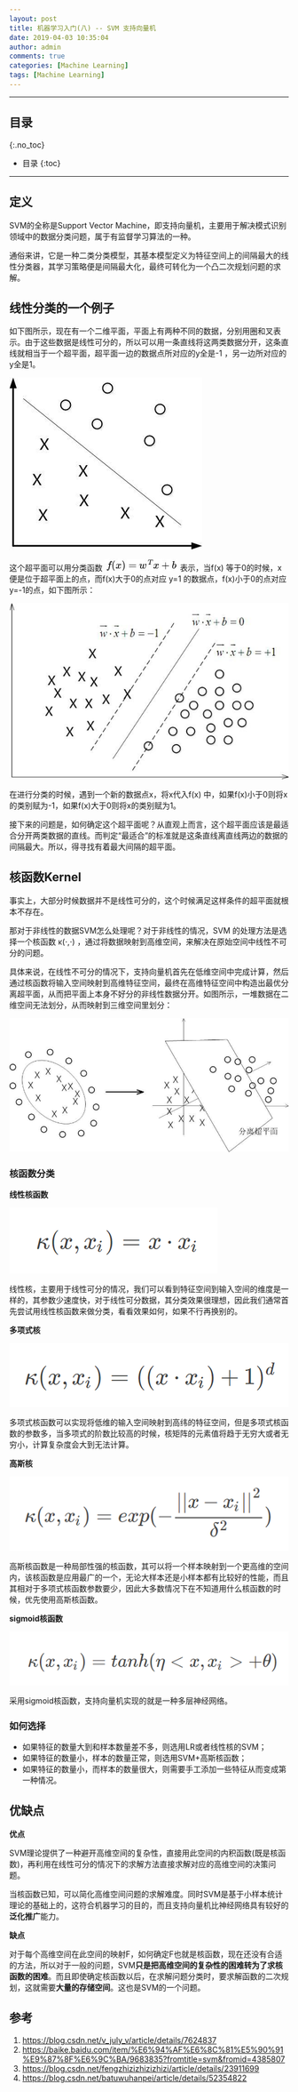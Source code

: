 ```yaml
---
layout: post
title: 机器学习入门(八) -- SVM 支持向量机
date: 2019-04-03 10:35:04
author: admin
comments: true
categories: [Machine Learning]
tags: [Machine Learning]
---
```





<!-- more -->

---
## 目录
{:.no_toc}

* 目录
{:toc}
---

## 定义

SVM的全称是Support Vector Machine，即支持向量机，主要用于解决模式识别领域中的数据分类问题，属于有监督学习算法的一种。

通俗来讲，它是一种二类分类模型，其基本模型定义为特征空间上的间隔最大的线性分类器，其学习策略便是间隔最大化，最终可转化为一个凸二次规划问题的求解。

## 线性分类的一个例子

如下图所示，现在有一个二维平面，平面上有两种不同的数据，分别用圈和叉表示。由于这些数据是线性可分的，所以可以用一条直线将这两类数据分开，这条直线就相当于一个超平面，超平面一边的数据点所对应的y全是-1 ，另一边所对应的y全是1。

[![](/images/posts/svm-1.png)](/images/posts/svm-1.png)

 这个超平面可以用分类函数 [![](/images/posts/svm-2.png)](/images/posts/svm-2.png) 表示，当f(x) 等于0的时候，x便是位于超平面上的点，而f(x)大于0的点对应 y=1 的数据点，f(x)小于0的点对应y=-1的点，如下图所示：

[![](/images/posts/svm-3.png)](/images/posts/svm-3.png)

在进行分类的时候，遇到一个新的数据点x，将x代入f(x) 中，如果f(x)小于0则将x的类别赋为-1，如果f(x)大于0则将x的类别赋为1。

接下来的问题是，如何确定这个超平面呢？从直观上而言，这个超平面应该是最适合分开两类数据的直线。而判定“最适合”的标准就是这条直线离直线两边的数据的间隔最大。所以，得寻找有着最大间隔的超平面。

## 核函数Kernel

事实上，大部分时候数据并不是线性可分的，这个时候满足这样条件的超平面就根本不存在。

那对于非线性的数据SVM怎么处理呢？对于非线性的情况，SVM 的处理方法是选择一个核函数 κ(⋅,⋅) ，通过将数据映射到高维空间，来解决在原始空间中线性不可分的问题。

具体来说，在线性不可分的情况下，支持向量机首先在低维空间中完成计算，然后通过核函数将输入空间映射到高维特征空间，最终在高维特征空间中构造出最优分离超平面，从而把平面上本身不好分的非线性数据分开。如图所示，一堆数据在二维空间无法划分，从而映射到三维空间里划分：

[![](/images/posts/svm-4.png)](/images/posts/svm-4.png)

### 核函数分类

**线性核函数**

[![](/images/posts/svm-5.png)](/images/posts/svm-5.png)

线性核，主要用于线性可分的情况，我们可以看到特征空间到输入空间的维度是一样的，其参数少速度快，对于线性可分数据，其分类效果很理想，因此我们通常首先尝试用线性核函数来做分类，看看效果如何，如果不行再换别的。

**多项式核**

[![](/images/posts/svm-6.png)](/images/posts/svm-6.png)

多项式核函数可以实现将低维的输入空间映射到高纬的特征空间，但是多项式核函数的参数多，当多项式的阶数比较高的时候，核矩阵的元素值将趋于无穷大或者无穷小，计算复杂度会大到无法计算。

**高斯核**

[![](/images/posts/svm-7.png)](/images/posts/svm-7.png)

高斯核函数是一种局部性强的核函数，其可以将一个样本映射到一个更高维的空间内，该核函数是应用最广的一个，无论大样本还是小样本都有比较好的性能，而且其相对于多项式核函数参数要少，因此大多数情况下在不知道用什么核函数的时候，优先使用高斯核函数。

**sigmoid核函数**

[![](/images/posts/svm-8.png)](/images/posts/svm-8.png)

采用sigmoid核函数，支持向量机实现的就是一种多层神经网络。

### 如何选择

- 如果特征的数量大到和样本数量差不多，则选用LR或者线性核的SVM；
- 如果特征的数量小，样本的数量正常，则选用SVM+高斯核函数；
- 如果特征的数量小，而样本的数量很大，则需要手工添加一些特征从而变成第一种情况。

## 优缺点

**优点**

SVM理论提供了一种避开高维空间的复杂性，直接用此空间的内积函数(既是核函数)，再利用在线性可分的情况下的求解方法直接求解对应的高维空间的决策问题。

当核函数已知，可以简化高维空间问题的求解难度。同时SVM是基于小样本统计理论的基础上的，这符合机器学习的目的，而且支持向量机比神经网络具有较好的**泛化推广**能力。

**缺点**

对于每个高维空间在此空间的映射F，如何确定F也就是核函数，现在还没有合适的方法，所以对于一般的问题，SVM**只是把高维空间的复杂性的困难转为了求核函数的困难**。而且即使确定核函数以后，在求解问题分类时，要求解函数的二次规划，这就需要**大量的存储空间**。这也是SVM的一个问题。



## 参考

1. https://blog.csdn.net/v_july_v/article/details/7624837
2. https://baike.baidu.com/item/%E6%94%AF%E6%8C%81%E5%90%91%E9%87%8F%E6%9C%BA/9683835?fromtitle=svm&fromid=4385807
3. https://blog.csdn.net/fengzhizizhizizhizi/article/details/23911699
4. https://blog.csdn.net/batuwuhanpei/article/details/52354822
